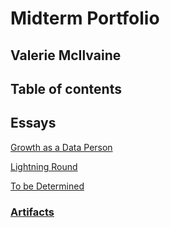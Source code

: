 # Midterm Portfolio
## Valerie McIlvaine
## Table of contents


## Essays

[Growth as a Data Person](https://github.com/mcilvaiv/Midterm-Portfolio/blob/main/GrowthAsADataPerson.md)

[Lightning Round](https://github.com/mcilvaiv/Midterm-Portfolio/blob/main/LightningRound.md)

[To be Determined](https://github.com/mcilvaiv/Midterm-Portfolio/blob/main/ToBeDetermined.md)

### [Artifacts](https://github.com/mcilvaiv/Midterm-Portfolio/blob/main/Artifacts.md)

